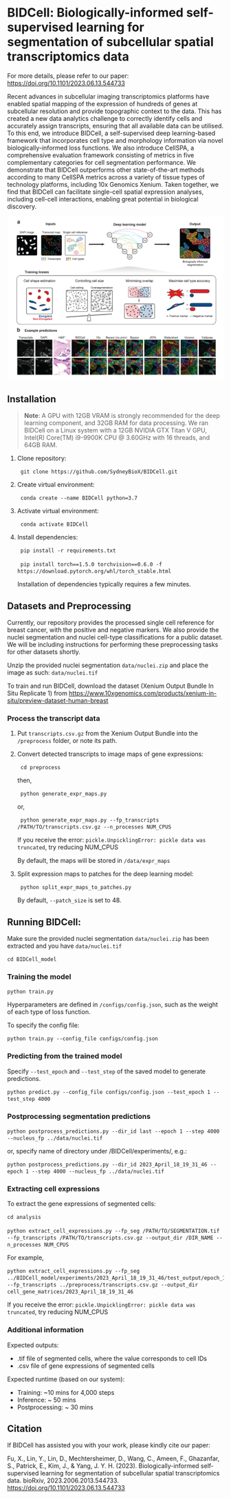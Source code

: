 # BIDCell: Biologically-informed self-supervised learning for segmentation of subcellular spatial transcriptomics data

For more details, please refer to our paper: https://doi.org/10.1101/2023.06.13.544733

Recent advances in subcellular imaging transcriptomics platforms have enabled spatial mapping of the expression of hundreds of genes at subcellular resolution and provide topographic context to the data. This has created a new data analytics challenge to correctly identify cells and accurately assign transcripts, ensuring that all available data can be utilised. To this end, we introduce BIDCell, a self-supervised deep learning-based framework that incorporates cell type and morphology information via novel biologically-informed loss functions. We also introduce CellSPA, a comprehensive evaluation framework consisting of metrics in five complementary categories for cell segmentation performance. We demonstrate that BIDCell outperforms other state-of-the-art methods according to many CellSPA metrics across a variety of tissue types of technology platforms, including 10x Genomics Xenium. Taken together, we find that BIDCell can facilitate single-cell spatial expression analyses, including cell-cell interactions, enabling great potential in biological discovery.

![alt text](Figure1.png)

## Installation

> **Note**: A GPU with 12GB VRAM is strongly recommended for the deep learning component, and 32GB RAM for data processing.
We ran BIDCell on a Linux system with a 12GB NVIDIA GTX Titan V GPU, Intel(R) Core(TM) i9-9900K CPU @ 3.60GHz with 16 threads, and 64GB RAM.

1. Clone repository:
    
        git clone https://github.com/SydneyBioX/BIDCell.git

2. Create virtual environment:
    
        conda create --name BIDCell python=3.7
    
3. Activate virtual environment:
    
        conda activate BIDCell

4. Install dependencies:
    
        pip install -r requirements.txt

        pip install torch==1.5.0 torchvision==0.6.0 -f https://download.pytorch.org/whl/torch_stable.html

    Installation of dependencies typically requires a few minutes. 


## Datasets and Preprocessing

Currently, our repository provides the processed single cell reference for breast cancer, with the positive and negative markers. We also provide the nuclei segmentation and nuclei cell-type classifications for a public dataset. We will be including instructions for performing these preprocessing tasks for other datasets shortly.

Unzip the provided nuclei segmentation ``data/nuclei.zip`` and place the image as such: ``data/nuclei.tif``

To train and run BIDCell, download the dataset (Xenium Output Bundle In Situ Replicate 1) from https://www.10xgenomics.com/products/xenium-in-situ/preview-dataset-human-breast 


### Process the transcript data

1. Put ``transcripts.csv.gz`` from the Xenium Output Bundle into the ``/preprocess`` folder, or note its path.

2. Convert detected transcripts to image maps of gene expressions:

		cd preprocess
	
	then, 
	
        python generate_expr_maps.py

    or,

        python generate_expr_maps.py --fp_transcripts /PATH/TO/transcripts.csv.gz --n_processes NUM_CPUS

    If you receive the error: ``pickle.UnpicklingError: pickle data was truncated``, try reducing NUM_CPUS

    By default, the maps will be stored in ``/data/expr_maps``

3. Split expression maps to patches for the deep learning model:

        python split_expr_maps_to_patches.py
    
    By default, ``--patch_size`` is set to 48.


## Running BIDCell:

Make sure the provided nuclei segmentation ``data/nuclei.zip`` has been extracted and you have ``data/nuclei.tif`` 

    cd BIDCell_model


### Training the model

    python train.py

Hyperparameters are defined in ``/configs/config.json``, such as the weight of each type of loss function. 

To specify the config file:

    python train.py --config_file configs/config.json


### Predicting from the trained model

Specify ``--test_epoch`` and ``--test_step`` of the saved model to generate predictions. 

    python predict.py --config_file configs/config.json --test_epoch 1 --test_step 4000


### Postprocessing segmentation predictions

    python postprocess_predictions.py --dir_id last --epoch 1 --step 4000 --nucleus_fp ../data/nuclei.tif

or, specify name of directory under /BIDCell/experiments/, e.g.: 

    python postprocess_predictions.py --dir_id 2023_April_18_19_31_46 --epoch 1 --step 4000 --nucleus_fp ../data/nuclei.tif


### Extracting cell expressions

To extract the gene expressions of segmented cells: 

    cd analysis
	
    python extract_cell_expressions.py --fp_seg /PATH/TO/SEGMENTATION.tif --fp_transcripts /PATH/TO/transcripts.csv.gz --output_dir /DIR_NAME --n_processes NUM_CPUS

For example,
	
    python extract_cell_expressions.py --fp_seg ../BIDCell_model/experiments/2023_April_18_19_31_46/test_output/epoch_1_step_4000_connected.tif --fp_transcripts ../preprocess/transcripts.csv.gz --output_dir cell_gene_matrices/2023_April_18_19_31_46
	
If you receive the error: ``pickle.UnpicklingError: pickle data was truncated``, try reducing NUM_CPUS


### Additional information

Expected outputs:
- .tif file of segmented cells, where the value corresponds to cell IDs
- .csv file of gene expressions of segmented cells

Expected runtime (based on our system):
- Training: ~10 mins for 4,000 steps
- Inference: ~ 50 mins
- Postprocessing: ~ 30 mins


## Citation

If BIDCell has assisted you with your work, please kindly cite our paper:

Fu, X., Lin, Y., Lin, D., Mechtersheimer, D., Wang, C., Ameen, F., Ghazanfar, S., Patrick, E., Kim, J., & Yang, J. Y. H. (2023). Biologically-informed self-supervised learning for segmentation of subcellular spatial transcriptomics data. bioRxiv, 2023.2006.2013.544733. https://doi.org/10.1101/2023.06.13.544733